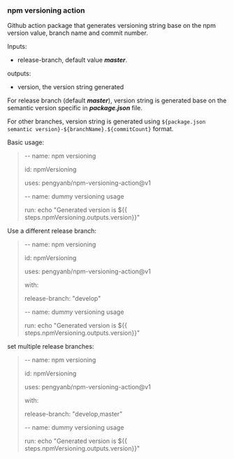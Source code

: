 ### npm versioning action

Github action package that generates versioning string base on the npm version value, branch name and commit number.

Inputs:

- release-branch, default value **_master_**.

outputs:

- version, the version string generated

For release branch (default **_master_**), version string is generated base on the semantic version specific in **_package.json_** file.

For other branches, version string is generated using `${package.json semantic version}-${branchName}.${commitCount}` format.

Basic usage:

> -- name: npm versioning
>
> id: npmVersioning
>
> uses: pengyanb/npm-versioning-action@v1
>
> -- name: dummy versioning usage
>
> run: echo "Generated version is \${{ steps.npmVersioning.outputs.version}}"

Use a different release branch:

> -- name: npm versioning
>
> id: npmVersioning
>
> uses: pengyanb/npm-versioning-action@v1
>
> with:
>
> release-branch: "develop"
>
> -- name: dummy versioning usage
>
> run: echo "Generated version is \${{ steps.npmVersioning.outputs.version}}"

set multiple release branches:

> -- name: npm versioning
>
> id: npmVersioning
>
> uses: pengyanb/npm-versioning-action@v1
>
> with:
>
> release-branch: "develop,master"
>
> -- name: dummy versioning usage
>
> run: echo "Generated version is \${{ steps.npmVersioning.outputs.version}}"
